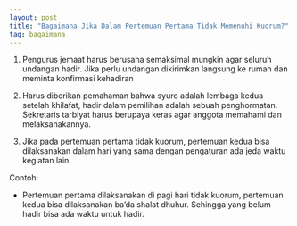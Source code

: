 ```yaml
---
layout: post
title: "Bagaimana Jika Dalam Pertemuan Pertama Tidak Memenuhi Kuorum?"
tag: bagaimana
---
```


1. Pengurus jemaat harus berusaha semaksimal mungkin agar seluruh undangan hadir. Jika perlu undangan dikirimkan langsung ke rumah dan meminta konfirmasi kehadiran

2. Harus diberikan pemahaman bahwa syuro adalah lembaga kedua setelah khilafat, hadir dalam pemilihan adalah sebuah penghormatan. Sekretaris tarbiyat harus berupaya keras agar anggota memahami dan melaksanakannya.

3. Jika pada pertemuan pertama tidak kuorum, pertemuan kedua bisa dilaksanakan dalam hari yang sama dengan pengaturan ada jeda waktu kegiatan lain.

Contoh: 

- Pertemuan pertama dilaksanakan di pagi hari tidak kuorum, pertemuan kedua bisa dilaksanakan ba’da shalat dhuhur. Sehingga yang belum hadir bisa ada waktu untuk hadir.